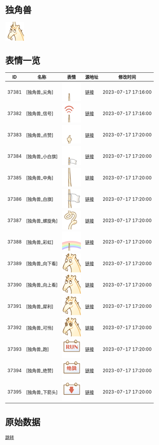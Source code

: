 # 独角兽

<img src="./cover.png" height="60" alt="cover" />

# 表情一览

|ID|名称|表情|源地址|修改时间|
|----|----|----|----|----|
|37381|[独角兽_尖角]|<img src="./pic/037381_%5B独角兽_尖角%5D.png" height="60" alt="尖角"/>|[链接](https://i0.hdslb.com/bfs/garb/3ba9eca90714dc884772f119f5aa19263b7a4369.png)|2023-07-17 17:16:00|
|37382|[独角兽_信号]|<img src="./pic/037382_%5B独角兽_信号%5D.png" height="60" alt="信号"/>|[链接](https://i0.hdslb.com/bfs/garb/dd7abc18867859663dfafd4638557425d648baad.png)|2023-07-17 17:16:00|
|37383|[独角兽_点赞]|<img src="./pic/037383_%5B独角兽_点赞%5D.png" height="60" alt="点赞"/>|[链接](https://i0.hdslb.com/bfs/garb/3bbabc3e83e6b5dfaec2cc65994cb052d83163bd.png)|2023-07-17 17:20:00|
|37384|[独角兽_小白旗]|<img src="./pic/037384_%5B独角兽_小白旗%5D.png" height="60" alt="小白旗"/>|[链接](https://i0.hdslb.com/bfs/garb/3516cace739579e4f9415424f00bf600cee61d12.png)|2023-07-17 17:20:00|
|37385|[独角兽_中角]|<img src="./pic/037385_%5B独角兽_中角%5D.png" height="60" alt="中角"/>|[链接](https://i0.hdslb.com/bfs/garb/ee7b147d2d67da457a59f9efcccc1107d24a3ba3.png)|2023-07-17 17:20:00|
|37386|[独角兽_白旗]|<img src="./pic/037386_%5B独角兽_白旗%5D.png" height="60" alt="白旗"/>|[链接](https://i0.hdslb.com/bfs/garb/a3479933f6def8f420ac3ed0a981817f3accdb90.png)|2023-07-17 17:20:00|
|37387|[独角兽_螺旋角]|<img src="./pic/037387_%5B独角兽_螺旋角%5D.png" height="60" alt="螺旋角"/>|[链接](https://i0.hdslb.com/bfs/garb/0d011c884c6aa0ade7558ed9b6a7e85b36920857.png)|2023-07-17 17:20:00|
|37388|[独角兽_彩虹]|<img src="./pic/037388_%5B独角兽_彩虹%5D.png" height="60" alt="彩虹"/>|[链接](https://i0.hdslb.com/bfs/garb/33e6668406f4c537d940e3269a91a0fc9d72cca6.png)|2023-07-17 17:20:00|
|37389|[独角兽_向下看]|<img src="./pic/037389_%5B独角兽_向下看%5D.png" height="60" alt="向下看"/>|[链接](https://i0.hdslb.com/bfs/garb/25bb392f900ff4c41e55a28b0bac07c51a8a849b.png)|2023-07-17 17:20:00|
|37390|[独角兽_向上看]|<img src="./pic/037390_%5B独角兽_向上看%5D.png" height="60" alt="向上看"/>|[链接](https://i0.hdslb.com/bfs/garb/aa14809c74f29915e6c34210ff06b45a93c4fef1.png)|2023-07-17 17:20:00|
|37391|[独角兽_犀利]|<img src="./pic/037391_%5B独角兽_犀利%5D.png" height="60" alt="犀利"/>|[链接](https://i0.hdslb.com/bfs/garb/61779aecfcfc6716cb0053e5fed7f197a8917361.png)|2023-07-17 17:20:00|
|37392|[独角兽_可怜]|<img src="./pic/037392_%5B独角兽_可怜%5D.png" height="60" alt="可怜"/>|[链接](https://i0.hdslb.com/bfs/garb/28d5fff092d2ccc7dabfb64266e61ca583bffa31.png)|2023-07-17 17:20:00|
|37393|[独角兽_跑]|<img src="./pic/037393_%5B独角兽_跑%5D.png" height="60" alt="跑"/>|[链接](https://i0.hdslb.com/bfs/garb/c709f3df0c483ebe12dda31614d4da4cefa197f7.png)|2023-07-17 17:20:00|
|37394|[独角兽_绝赞]|<img src="./pic/037394_%5B独角兽_绝赞%5D.png" height="60" alt="绝赞"/>|[链接](https://i0.hdslb.com/bfs/garb/f2ca2acf636ce212489140ff01fd80b4348ccd12.png)|2023-07-17 17:20:00|
|37395|[独角兽_下箭头]|<img src="./pic/037395_%5B独角兽_下箭头%5D.png" height="60" alt="下箭头"/>|[链接](https://i0.hdslb.com/bfs/garb/e51eb0004d19205ed018ca1ab0d7332ded8c1301.png)|2023-07-17 17:20:00|

# 原始数据

[跳转](./raw.json)

